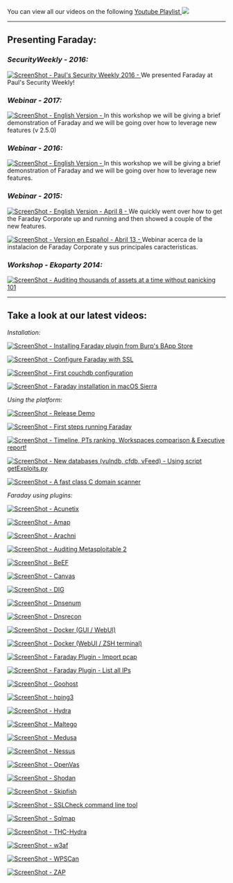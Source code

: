 You can view all our videos on the following [Youtube Playlist ![](https://rawgithub.com/wiki/infobyte/faraday/images/newytlogo.png)](https://www.youtube.com/playlist?list=PLVnFEI9HluLqEAhjFPFTjEFxTzYXlcrle)  
 
*** 

## **Presenting Faraday:**  
  
### _SecurityWeekly - 2016:_   
[![ScreenShot](https://rawgithub.com/wiki/infobyte/faraday/images/newytlogo.png) - Paul's Security Weekly 2016 - ](http://bit.ly/2bfkuii) We presented Faraday at Paul's Security Weekly!   
  
  
### _Webinar - 2017:_   
[![ScreenShot](https://rawgithub.com/wiki/infobyte/faraday/images/newytlogo.png) - English Version - ](http://bit.ly/2wIUda3) In this workshop we will be giving a brief demonstration of Faraday and we will be going over how to leverage new features (v 2.5.0)  
  
  
### _Webinar - 2016:_   
[![ScreenShot](https://rawgithub.com/wiki/infobyte/faraday/images/newytlogo.png) - English Version - ](http://bit.ly/2bgxL9Q) In this workshop we will be giving a brief demonstration of Faraday and we will be going over how to leverage new features.  
  
  
### _Webinar - 2015:_   
[![ScreenShot](https://rawgithub.com/wiki/infobyte/faraday/images/newytlogo.png) - English Version - April 8 - ](http://buff.ly/1E6FLWJ) We quickly went over how to get the Faraday Corporate up and running and then showed a couple of the new features.
  
[![ScreenShot](https://rawgithub.com/wiki/infobyte/faraday/images/newytlogo.png) - Version en Español - Abril 13 - ](http://buff.ly/1FCQAfz) Webinar acerca de la instalacion de Faraday Corporate y sus principales caracteristicas.  
  
   
### _Workshop - Ekoparty 2014:_   
[![ScreenShot](https://rawgithub.com/wiki/infobyte/faraday/images/newytlogo.png) - Auditing thousands of assets at a time without panicking 101](https://bit.ly/1AOihAM)  
   
***
## **Take a look at our latest videos:**   

_Installation:_

[![ScreenShot](https://rawgithub.com/wiki/infobyte/faraday/images/newytlogo.png) - Installing Faraday plugin from Burp's BApp Store ](https://bit.ly/1rH9EUs)

[![ScreenShot](https://rawgithub.com/wiki/infobyte/faraday/images/newytlogo.png) -  Configure Faraday with SSL ](https://bit.ly/2h1cjN3)

[![ScreenShot](https://rawgithub.com/wiki/infobyte/faraday/images/newytlogo.png) - First couchdb configuration ](https://bit.ly/SkwwwV)

[![ScreenShot](https://rawgithub.com/wiki/infobyte/faraday/images/newytlogo.png) -  Faraday installation in macOS Sierra ](https://bit.ly/2gK8Gur)
   
   
_Using the platform:_

[![ScreenShot](https://rawgithub.com/wiki/infobyte/faraday/images/newytlogo.png) - Release Demo](https://bitly.com/1gaHSyu)

[![ScreenShot](https://rawgithub.com/wiki/infobyte/faraday/images/newytlogo.png) -  First steps running Faraday ](https://bit.ly/2h1b14H)

[![ScreenShot](https://rawgithub.com/wiki/infobyte/faraday/images/newytlogo.png) - Timeline, PTs ranking, Workspaces comparison & Executive report! ](http://bit.ly/2cyf6Zc)

[![ScreenShot](https://rawgithub.com/wiki/infobyte/faraday/images/newytlogo.png) -  New databases (vulndb, cfdb, vFeed) - Using script getExploits.py ](http://bit.ly/23vvyko)

[![ScreenShot](https://rawgithub.com/wiki/infobyte/faraday/images/newytlogo.png) - A fast class C domain scanner ](https://bit.ly/U16Gzt)
   
   
_Faraday using plugins:_

[![ScreenShot](https://rawgithub.com/wiki/infobyte/faraday/images/newytlogo.png) - Acunetix](http://bit.ly/2pYsNKv)

[![ScreenShot](https://rawgithub.com/wiki/infobyte/faraday/images/newytlogo.png) - Amap](https://bit.ly/2gKm4yI)

[![ScreenShot](https://rawgithub.com/wiki/infobyte/faraday/images/newytlogo.png) - Arachni](https://bit.ly/1Tlx56u)

[![ScreenShot](https://rawgithub.com/wiki/infobyte/faraday/images/newytlogo.png) - Auditing Metasploitable 2](http://bit.ly/2pD3Owg)

[![ScreenShot](https://rawgithub.com/wiki/infobyte/faraday/images/newytlogo.png) - BeEF](https://bit.ly/1RUWuSB)

[![ScreenShot](https://rawgithub.com/wiki/infobyte/faraday/images/newytlogo.png) - Canvas](http://bit.ly/1S7f2iI)

[![ScreenShot](https://rawgithub.com/wiki/infobyte/faraday/images/newytlogo.png) -  DIG ](http://bit.ly/2ptuLmn)

[![ScreenShot](https://rawgithub.com/wiki/infobyte/faraday/images/newytlogo.png) - Dnsenum ](http://bit.ly/2w1oMqN)

[![ScreenShot](https://rawgithub.com/wiki/infobyte/faraday/images/newytlogo.png) - Dnsrecon ](https://bit.ly/2gwzpaY)

[![ScreenShot](https://rawgithub.com/wiki/infobyte/faraday/images/newytlogo.png) -  Docker (GUI / WebUI)](http://bit.ly/2ceE8eO)

[![ScreenShot](https://rawgithub.com/wiki/infobyte/faraday/images/newytlogo.png) -  Docker (WebUI / ZSH terminal)](http://bit.ly/2ca2NTw)

[![ScreenShot](https://rawgithub.com/wiki/infobyte/faraday/images/newytlogo.png) - Faraday Plugin - Import pcap](http://bit.ly/2soJf8x)

[![ScreenShot](https://rawgithub.com/wiki/infobyte/faraday/images/newytlogo.png) - Faraday Plugin - List all IPs](http://bit.ly/2rWT6kd)

[![ScreenShot](https://rawgithub.com/wiki/infobyte/faraday/images/newytlogo.png) -  Goohost](http://bit.ly/2pt8lBA)

[![ScreenShot](https://rawgithub.com/wiki/infobyte/faraday/images/newytlogo.png) -  hping3](http://bit.ly/2oEizu6)

[![ScreenShot](https://rawgithub.com/wiki/infobyte/faraday/images/newytlogo.png) -  Hydra](http://bit.ly/2vsnYrj)

[![ScreenShot](https://rawgithub.com/wiki/infobyte/faraday/images/newytlogo.png) - Maltego](https://bit.ly/1nwQ8gP)

[![ScreenShot](https://rawgithub.com/wiki/infobyte/faraday/images/newytlogo.png) - Medusa](https://bit.ly/1nIlwIc)

[![ScreenShot](https://rawgithub.com/wiki/infobyte/faraday/images/newytlogo.png) - Nessus](http://bit.ly/2paGG5i)

[![ScreenShot](https://rawgithub.com/wiki/infobyte/faraday/images/newytlogo.png) - OpenVas](http://bit.ly/2sxhAl6)

[![ScreenShot](https://rawgithub.com/wiki/infobyte/faraday/images/newytlogo.png) - Shodan](https://bit.ly/1BLkLkn)

[![ScreenShot](https://rawgithub.com/wiki/infobyte/faraday/images/newytlogo.png) - Skipfish](http://bit.ly/2q7Gcw7)

[![ScreenShot](https://rawgithub.com/wiki/infobyte/faraday/images/newytlogo.png) - SSLCheck command line tool ](https://bit.ly/1vko7Xj)

[![ScreenShot](https://rawgithub.com/wiki/infobyte/faraday/images/newytlogo.png) -  Sqlmap ](https://bit.ly/2h08Bkm)

[![ScreenShot](https://rawgithub.com/wiki/infobyte/faraday/images/newytlogo.png) - THC-Hydra](https://bit.ly/1jhYpNb)

[![ScreenShot](https://rawgithub.com/wiki/infobyte/faraday/images/newytlogo.png) - w3af](http://bit.ly/2ooRWhx)

[![ScreenShot](https://rawgithub.com/wiki/infobyte/faraday/images/newytlogo.png) - WPSCan](http://bit.ly/2q7MnAl)

[![ScreenShot](https://rawgithub.com/wiki/infobyte/faraday/images/newytlogo.png) -  ZAP ](https://bit.ly/2gKoVI2)